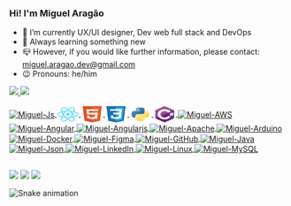 ### Hi! I'm Miguel Aragão

- 🔭 I’m currently UX/UI designer, Dev web full stack and DevOps
- 🌱 Always learning something new
- 📪 However, if you would like further information, please contact: miguel.aragao.dev@gmail.com
- 😉 Pronouns: he/him

<div>
  <a href="https://github.com/aragaomiguel">
  <img heigth="180em" src="https://github-readme-stats.vercel.app/api?username=aragaomiguel&show_icons=true&theme=dracula&include_all_comits=true&count_private=true"/>
  <img heigth="180em" src="https://github-readme-stats.vercel.app/api/top-langs/?username=aragaomiguel&layout=compact&langs_count=16&theme=dracula"/>
  </div>
    
<div style="display: inline_block"><br>
  <img align="center" alt="Miguel-Js" height="30" width="40" src="https://cdn.jsdelivr.net/gh/devicons/devicon@latest/icons/javascript/javascript-original.svg" >
  <img align="center" alt="Miguel-React" height="30" width="40" src="https://raw.githubusercontent.com/devicons/devicon/master/icons/react/react-original.svg">
  <img align="center" alt="Miguel-HTML" height="30" width="40" src="https://raw.githubusercontent.com/devicons/devicon/master/icons/html5/html5-original.svg">
  <img align="center" alt="Miguel-CSS" height="30" width="40" src="https://raw.githubusercontent.com/devicons/devicon/master/icons/css3/css3-original.svg">
  <img align="center" alt="Miguel-Python" height="30" width="40" src="https://raw.githubusercontent.com/devicons/devicon/master/icons/python/python-original.svg">
  <img align="center" alt="Miguel-Csharp" height="30" width="40" src="https://raw.githubusercontent.com/devicons/devicon/master/icons/csharp/csharp-original.svg">
  <img align="center" alt="Miguel-AWS" heigth="30" width="40" src="https://cdn.jsdelivr.net/gh/devicons/devicon@latest/icons/amazonwebservices/amazonwebservices-original-wordmark.svg">
  <img align="center" alt="Miguel-Angular" heigth="30" width="40" src="https://cdn.jsdelivr.net/gh/devicons/devicon@latest/icons/angular/angular-original.svg">
  <img align="center" alt="Miguel-Angularjs" heigth="30" width="40" src="https://cdn.jsdelivr.net/gh/devicons/devicon@latest/icons/angularjs/angularjs-original-wordmark.svg" >
  <img align="center" alt="Miguel-Apache" heigth="30" width="40" src="https://cdn.jsdelivr.net/gh/devicons/devicon@latest/icons/apache/apache-original.svg" >
  <img align="center" alt="Miguel-Arduino" heigth="30" width="40" src="https://cdn.jsdelivr.net/gh/devicons/devicon@latest/icons/arduino/arduino-original-wordmark.svg" >
  <img align="center" alt="Miguel-Docker" heigth="30" width="40" src="https://cdn.jsdelivr.net/gh/devicons/devicon@latest/icons/docker/docker-original-wordmark.svg" >
  <img align="center" alt="Miguel-Figma" heigth="30" width="40" src="https://cdn.jsdelivr.net/gh/devicons/devicon@latest/icons/figma/figma-original.svg" >
  <img align="center" alt="Miguel-GitHub" heigth="30" width="40" src="https://cdn.jsdelivr.net/gh/devicons/devicon@latest/icons/github/github-original-wordmark.svg" >
  <img align="center" alt="Miguel-Java" heigth="30" width="40" src="https://cdn.jsdelivr.net/gh/devicons/devicon@latest/icons/java/java-original-wordmark.svg" >
  <img align="center" alt="Miguel-Json" heigth="30" width="40" src="https://cdn.jsdelivr.net/gh/devicons/devicon@latest/icons/json/json-original.svg" >
  <img align="center" alt="Miguel-LinkedIn" heigth="30" width="40" src="https://cdn.jsdelivr.net/gh/devicons/devicon@latest/icons/linkedin/linkedin-original.svg" >
  <img align="center" alt="Miguel-Linux" heigth="30" width="40" src="https://cdn.jsdelivr.net/gh/devicons/devicon@latest/icons/linux/linux-original.svg" >
  <img align="center" alt="Miguel-MySQL" heigth="30" width="40" src="https://cdn.jsdelivr.net/gh/devicons/devicon@latest/icons/mysql/mysql-original-wordmark.svg" >
</div>
  
  ##
 
<div> 
  <a href="https://instagram.com/p.aragao_miguel" target="_blank"><img src="https://img.shields.io/badge/-Instagram-%23E4405F?style=for-the-badge&logo=instagram&logoColor=white" target="_blank"></a>
  <a href = "mailto:contactaragaomiguel@gmail.com"><img src="https://img.shields.io/badge/-Gmail-%23333?style=for-the-badge&logo=gmail&logoColor=white" target="_blank"></a>
  <a href="https://www.linkedin.com/in/miguel-pessôa-aragão" target="_blank"><img src="https://img.shields.io/badge/-LinkedIn-%230077B5?style=for-the-badge&logo=linkedin&logoColor=white" target="_blank"></a>  

  ![Snake animation](https://github.com/aragaomiguel/aragaomiguel/blob/output/github-contribution-grid-snake.svg)
  
</div>

